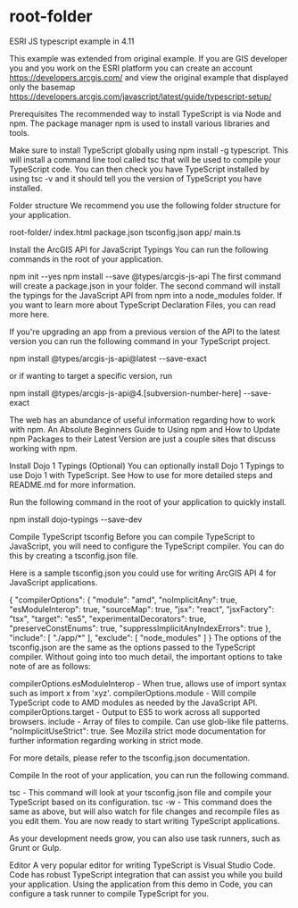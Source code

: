 # root-folder
ESRI JS typescript example in 4.11

This example was extended from original example. If you are GIS developer you and you work on the ESRI platform you can create an account https://developers.arcgis.com/ and view the original example that displayed only the basemap https://developers.arcgis.com/javascript/latest/guide/typescript-setup/

Prerequisites
The recommended way to install TypeScript is via Node and npm. The package manager npm is used to install various libraries and tools.

Make sure to install TypeScript globally using npm install -g typescript. This will install a command line tool called tsc that will be used to compile your TypeScript code. You can then check you have TypeScript installed by using tsc -v and it should tell you the version of TypeScript you have installed.

Folder structure
We recommend you use the following folder structure for your application.

root-folder/
  index.html
  package.json
  tsconfig.json
  app/
    main.ts
    
 Install the ArcGIS API for JavaScript Typings
You can run the following commands in the root of your application.

npm init --yes
npm install --save @types/arcgis-js-api
The first command will create a package.json in your folder. The second command will install the typings for the JavaScript API from npm into a node_modules folder. If you want to learn more about TypeScript Declaration Files, you can read more here.

If you're upgrading an app from a previous version of the API to the latest version you can run the following command in your TypeScript project.

npm install @types/arcgis-js-api@latest --save-exact

or if wanting to target a specific version, run

npm install @types/arcgis-js-api@4.[subversion-number-here] --save-exact

The web has an abundance of useful information regarding how to work with npm. An Absolute Beginners Guide to Using npm and How to Update npm Packages to their Latest Version are just a couple sites that discuss working with npm.

Install Dojo 1 Typings (Optional)
You can optionally install Dojo 1 Typings to use Dojo 1 with TypeScript. See How to use for more detailed steps and README.md for more information.

Run the following command in the root of your application to quickly install.

npm install dojo-typings --save-dev

Compile TypeScript
tsconfig
Before you can compile TypeScript to JavaScript, you will need to configure the TypeScript compiler. You can do this by creating a tsconfig.json file.

Here is a sample tsconfig.json you could use for writing ArcGIS API 4 for JavaScript applications.

{
  "compilerOptions": {
    "module": "amd",
    "noImplicitAny": true,
    "esModuleInterop": true,
    "sourceMap": true,
    "jsx": "react",
    "jsxFactory": "tsx",
    "target": "es5",
    "experimentalDecorators": true,
    "preserveConstEnums": true,
    "suppressImplicitAnyIndexErrors": true
  },
  "include": [
    "./app/*"
  ],
  "exclude": [
    "node_modules"
  ]
}
The options of the tsconfig.json are the same as the options passed to the TypeScript compiler. Without going into too much detail, the important options to take note of are as follows:

compilerOptions.esModuleInterop - When true, allows use of import syntax such as import x from 'xyz'.
compilerOptions.module - Will compile TypeScript code to AMD modules as needed by the JavaScript API.
compilerOptions.target - Output to ES5 to work across all supported browsers.
include - Array of files to compile. Can use glob-like file patterns.
"noImplicitUseStrict": true. See Mozilla strict mode documentation for further information regarding working in strict mode.

For more details, please refer to the tsconfig.json documentation.

Compile
In the root of your application, you can run the following command.

tsc - This command will look at your tsconfig.json file and compile your TypeScript based on its configuration.
tsc -w - This command does the same as above, but will also watch for file changes and recompile files as you edit them.
You are now ready to start writing TypeScript applications.

As your development needs grow, you can also use task runners, such as Grunt or Gulp.


Editor
A very popular editor for writing TypeScript is Visual Studio Code. Code has robust TypeScript integration that can assist you while you build your application. Using the application from this demo in Code, you can configure a task runner to compile TypeScript for you.


